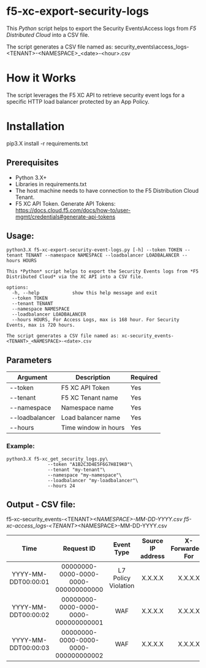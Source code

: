 # f5-xc-export-security-logs

This *Python* script helps to export the Security Events\Access logs from *F5 Distributed Cloud* into a CSV file.

The script generates a CSV file named as: security_events\access_logs-\<TENANT\>-\<NAMESPACE\>_\<date\>-\<hour\>.csv

# How it Works

The script leverages the F5 XC API to retrieve security event logs for a specific HTTP load balancer protected by an App Policy.

# Installation

pip3.X install -r requirements.txt

## Prerequisites

* Python 3.X+
* Libraries in requirements.txt
* The host machine needs to have connection to the F5 Distribution Cloud Tenant. 
* F5 XC API Token. Generate API Tokens: https://docs.cloud.f5.com/docs/how-to/user-mgmt/credentials#generate-api-tokens

## Usage:
```
python3.X f5-xc-export-security-event-logs.py [-h] --token TOKEN --tenant TENANT --namespace NAMESPACE --loadbalancer LOADBALANCER --hours HOURS

This *Python* script helps to export the Security Events logs from *F5 Distributed Cloud* via the XC API into a CSV file.

options:
  -h, --help            show this help message and exit
  --token TOKEN
  --tenant TENANT
  --namespace NAMESPACE
  --loadbalancer LOADBALANCER
  --hours HOURS, For Access Logs, max is 168 hour. For Security Events, max is 720 hours.

The script generates a CSV file named as: xc-security_events-<TENANT>_<NAMESPACE>-<date>.csv
```
## Parameters

| Argument | Description | Required |
|----------|-------------|----------|
| --token | F5 XC API Token | Yes | 
| --tenant | F5 XC Tenant name | Yes |
| --namespace | Namespace name | Yes |
| --loadbalancer | Load balancer name | Yes |
| --hours | Time window in hours | Yes | 

### Example:
```
python3.X f5-xc_get_security_logs.py\
               --token "A1B2C3D4E5F6G7H8I9K0"\
               --tenant "my-tenant"\
               --namespace "my-namespace"\
               --loadbalancer "my-loadbalancer"\
               --hours 24
```

## Output - CSV file: 
f5-xc-security_events-\<TENANT\>_\<NAMESPACE\>-MM-DD-YYYY.csv
f5-xc-access_logs-\<TENANT\>_\<NAMESPACE\>-MM-DD-YYYY.csv

| Time                | Request ID                           | Event Type          | Source IP address | X-Forwarded-For | Country | City        | Browser        | Domain     | Method | Request Path         | Response Code |
|:-------------------:|:------------------------------------:|:-------------------:|:-----------------:|:---------------:|:-------:|:-----------:|:--------------:|:----------:|:------:|:--------------------:|:-------------:|
| YYYY-MM-DDT00:00:01 | 00000000-0000-0000-0000-000000000000 | L7 Policy Violation | X.X.X.X           | X.X.X.X         | US      | Seattle     | curl           | example.com | DELETE | /                    | 403           |
| YYYY-MM-DDT00:00:02 | 00000000-0000-0000-0000-000000000001 | WAF                 | X.X.X.X           | X.X.X.X         | US      | Santa Clara | HeadlessChrome | example.com | GET    | /js/bootstrap.min.js | 200           |
| YYYY-MM-DDT00:00:03 | 00000000-0000-0000-0000-000000000002 | WAF                 | X.X.X.X           | X.X.X.X         | US      | Santa Clara | HeadlessChrome | example.com | GET    | /appliance.ssvg      | 200           |
